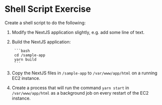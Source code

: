 # Shell Script Exercise

Create a shell script to do the following:

1. Modify the NextJS application slightly, e.g. add some line of text.
2. Build the NextJS application:

        ```bash
        cd /sample-app
        yarn build
        ```

3. Copy the NextJS files in `/sample-app` to `/var/www/app/html` on a running EC2 instance.
4. Create a process that will run the command `yarn start` in `/var/www/app/html` as a background job on every restart of the EC2 instance.
